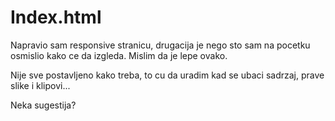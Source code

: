 # Index.html

Napravio sam responsive stranicu, drugacija je nego sto sam na pocetku osmislio kako ce da izgleda. Mislim da je lepe ovako.

Nije sve postavljeno kako treba, to cu da uradim kad se ubaci sadrzaj, prave slike i klipovi...

Neka sugestija?
